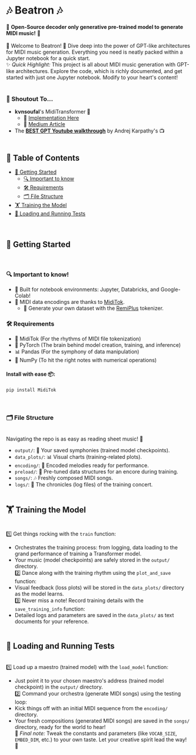 # 🎶 Beatron 🎶
🎵 **Open-Source decoder only generative pre-trained model to generate MIDI music!** 🎵
&nbsp;  
&nbsp;  
🎉 Welcome to Beatron! 🎉 Dive deep into the power of GPT-like architectures for MIDI music generation. Everything you need is neatly packed within a Jupyter notebook for a quick start.
&nbsp;  
✨ _Quick Highlight:_ This project is all about MIDI music generation with GPT-like architectures. Explore the code, which is richly documented, and get started with just one Jupyter notebook. Modify to your heart's content!
&nbsp;  
&nbsp;  
### 🙏 Shoutout To...
- **kvnsoufal**'s MidiTransformer 🎼
  - 📘 [Implementation Here](https://github.com/kvsnoufal/MidiTransformer) 
  - 📖 [Medium Article](https://medium.com/mlearning-ai/generating-music-with-gpt-b0f4ab738b58)
&nbsp;  
- The [**BEST GPT Youtube walkthrough**](https://www.youtube.com/watch?v=kCc8FmEb1nY&ab_channel=AndrejKarpathy) by Andrej Karpathy's 📺
&nbsp;  
&nbsp;  
## 📘 Table of Contents
- [🚀 Getting Started](#getting-started)
  - [🔍 Important to know](#important-to-know)
  - [🛠 Requirements](#requirements)
  - [🗂 File Structure](#file-structure)
- [🏋 Training the Model](#training-the-model)
- [🔬 Loading and Running Tests](#loading-and-running-tests)
&nbsp;  
&nbsp;  
&nbsp;  
## 🚀 Getting Started
&nbsp;  
### 🔍 Important to know!
- 📓 Built for notebook environments: Jupyter, Databricks, and Google-Colab!
- 🎵 MIDI data encodings are thanks to [MidiTok](https://miditok.readthedocs.io/en/latest/index.html). 
  - 🎹 Generate your own dataset with the [RemiPlus](https://miditok.readthedocs.io/en/latest/tokenizations.html#remiplus) tokenizer.
&nbsp;  
### 🛠 Requirements
- 🎹 MidiTok (For the rhythms of MIDI file tokenization)
- 🧠 PyTorch (The brain behind model creation, training, and inference)
- 📊 Pandas (For the symphony of data manipulation)
- 🔢 NumPy (To hit the right notes with numerical operations)
&nbsp;  
#### Install with ease 📦:
  ```pip install MidiTok```
&nbsp;  
&nbsp;  
&nbsp;  
### 🗂 File Structure
&nbsp;  
Navigating the repo is as easy as reading sheet music! 🎵
- `output/`: 📁 Your saved symphonies (trained model checkpoints).
- `data_plots/`: 📊 Visual charts (training-related plots).
- `encoding/`: 🔢 Encoded melodies ready for performance.
- `preload/`: 🚀 Pre-tuned data structures for an encore during training.
- `songs/`: 🎶 Freshly composed MIDI songs.
- `logs/`: 📜 The chronicles (log files) of the training concert.
&nbsp;  
&nbsp;  
## 🏋 Training the Model
&nbsp;  
1️⃣ Get things rocking with the `train` function:
   - Orchestrates the training process: from logging, data loading to the grand performance of training a Transformer model.
   - Your music (model checkpoints) are safely stored in the `output/` directory.
&nbsp;  
2️⃣ Dance along with the training rhythm using the `plot_and_save` function:
   - Visual feedback (loss plots) will be stored in the `data_plots/` directory as the model learns.
&nbsp;  
3️⃣ Never miss a note! Record training details with the `save_training_info` function:
   - Detailed logs and parameters are saved in the `data_plots/` as text documents for your reference.
&nbsp;   
&nbsp;  
## 🔬 Loading and Running Tests
&nbsp;  
1️⃣ Load up a maestro (trained model) with the `load_model` function:
   - Just point it to your chosen maestro's address (trained model checkpoint) in the `output/` directory.
&nbsp;  
2️⃣ Command your orchestra (generate MIDI songs) using the testing loop:
   - Kick things off with an initial MIDI sequence from the `encoding/` directory.
   - Your fresh compositions (generated MIDI songs) are saved in the `songs/` directory, ready for the world to hear!
&nbsp;  
🎻 _Final note:_ Tweak the constants and parameters (like `VOCAB_SIZE`, `EMBED_DIM`, etc.) to your own taste. Let your creative spirit lead the way! 🎼
&nbsp;  
  
